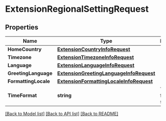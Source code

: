 # ExtensionRegionalSettingRequest

## Properties

Name | Type | Description | Notes
------------ | ------------- | ------------- | -------------
**HomeCountry** | [**ExtensionCountryInfoRequest**](ExtensionCountryInfoRequest.md) |  | [optional] 
**Timezone** | [**ExtensionTimezoneInfoRequest**](ExtensionTimezoneInfoRequest.md) |  | [optional] 
**Language** | [**ExtensionLanguageInfoRequest**](ExtensionLanguageInfoRequest.md) |  | [optional] 
**GreetingLanguage** | [**ExtensionGreetingLanguageInfoRequest**](ExtensionGreetingLanguageInfoRequest.md) |  | [optional] 
**FormattingLocale** | [**ExtensionFormattingLocaleInfoRequest**](ExtensionFormattingLocaleInfoRequest.md) |  | [optional] 
**TimeFormat** | **string** | Time format setting | [optional] [default to TIME_FORMAT__12H]

[[Back to Model list]](../README.md#documentation-for-models) [[Back to API list]](../README.md#documentation-for-api-endpoints) [[Back to README]](../README.md)


